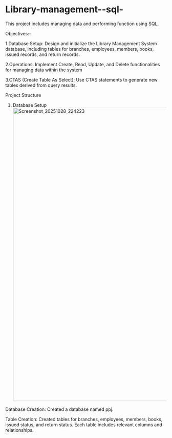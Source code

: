 # Library-management--sql-
This project includes managing data and performing function using SQL.

Objectives:-

1.Database Setup: Design and initialize the Library Management System database, including tables for branches, employees, members, books, issued records, and return records.

2.Operations: Implement Create, Read, Update, and Delete functionalities for managing data within the system
      
3.CTAS (Create Table As Select): Use CTAS statements to generate new tables derived from query results.

Project Structure
1. Database Setup
   <img width="1267" height="915" alt="Screenshot_20251028_224223" src="https://github.com/user-attachments/assets/ada84fd2-a42b-4063-a27c-9aa674b4c740" />

Database Creation: Created a database named ppj.

Table Creation: Created tables for branches, employees, members, books, issued status, and return status. Each table includes relevant columns and relationships.   
               
